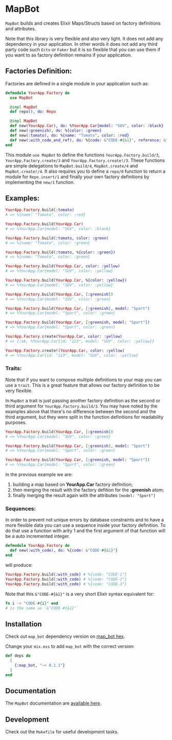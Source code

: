 # MapBot

`MapBot` builds and creates Elixir Maps/Structs based on factory definitions and attributes.

Note that this library is very flexible and also very light. It does not add any dependency in your application. In other words it does not add any third party code such `Ecto` or `Faker` but it is so flexible that you can use them if you want to as factory definition remains if your application.

## Factories Definition:

Factories are defined in a single module in your application such as:

```elixir
defmodule YourApp.Factory do
  use MapBot

  @impl MapBot
  def repo(), do: Repo

  @impl MapBot
  def new(YourApp.Car), do: %YourApp.Car{model: "SUV", color: :black}
  def new(:greenish), do: %{color: :green}
  def new(:tomato), do: %{name: "Tomato", color: :red}
  def new(:with_code_and_ref), do: %{code: &"CODE-#{&1}", reference: &"REF-#{&1}"}
end
```

This module `use MapBot` to define the functions `YourApp.Factory.build/3`, `YourApp.Factory.create/3` and `YourApp.Factory.create!/3`. These functions are simple delegations to `MapBot.build/4`, `MapBot.create/4` and `MapBot.create!/4`. It also requires you to define a `repo/0` function to return a module for `Repo.insert/1` and finally your own factory definitions by implementing the `new/1` function.

## Examples:

```elixir
YourApp.Factory.build(:tomato)
# => %{name: "Tomato", color: :red}

YourApp.Factory.build(YourApp.Car)
# => %YourApp.Car{model: "SUV", color: :black}

YourApp.Factory.build(:tomato, color: :green)
# => %{name: "Tomato", color: :green}

YourApp.Factory.build(:tomato, %{color: :green})
# => %{name: "Tomato", color: :green}

YourApp.Factory.build(YourApp.Car, color: :yellow)
# => %YourApp.Car{model: "SUV", color: :yellow}

YourApp.Factory.build(YourApp.Car, %{color: :yellow})
# => %YourApp.Car{model: "SUV", color: :yellow}

YourApp.Factory.build(YourApp.Car, [:greenish])
# => %YourApp.Car{model: "SUV", color: :green}

YourApp.Factory.build(YourApp.Car, [:greenish], model: "Sport")
# => %YourApp.Car{model: "Sport", color: :green}

YourApp.Factory.build(YourApp.Car, [:greenish, model: "Sport"])
# => %YourApp.Car{model: "Sport", color: :green}

YourApp.Factory.create(YourApp.Car, color: :yellow)
# => {:ok, %YourApp.Car{id: "123", model: "SUV", color: :yellow}}

YourApp.Factory.create!(YourApp.Car, color: :yellow)
# => %YourApp.Car{id: "123", model: "SUV", color: :yellow}
```

### Traits:

Note that if you want to compose multiple definitions to your map you can use a `trait`. This is a great feature that allows our factory definition to be very flexible.

In `MapBot` a trait is just passing another factory definition as the second or third argument for `YourApp.Factory.build/3`. You may have noted by the examples above that there's no difference between the second and the third argument, but they were split in the function definitions for readability purposes.

```elixir
YourApp.Factory.build(YourApp.Car, [:greenish])
# => %YourApp.Car{model: "SUV", color: :green}

YourApp.Factory.build(YourApp.Car, [:greenish], model: "Sport")
# => %YourApp.Car{model: "Sport", color: :green}

YourApp.Factory.build(YourApp.Car, [:greenish, model: "Sport"])
# => %YourApp.Car{model: "Sport", color: :green}
```

In the previous example we are:

1. building a map based on **YourApp.Car** factory definition;
2. then merging the result with the factory defition for the **:greenish** atom;
3. finally merging the result again with the attributes `[model: "Sport"]`

### Sequences:

In order to prevent not unique errors by database constraints and to have a more flexible data you can use a sequence inside your factory definition. To do that use a function with arity 1 and the first argument of that function will be a auto incremented integer.

```elixir
defmodule YourApp.Factory do
  def new(:with_code), do: %{code: &"CODE-#{&1}"}
end
```

will produce:

```elixir
YourApp.Factory.build(:with_code) # %{code: "CODE-1"}
YourApp.Factory.build(:with_code) # %{code: "CODE-2"}
YourApp.Factory.build(:with_code) # %{code: "CODE-3"}
```

Note that this `&"CODE-#{&1}"` is a very short Elixir syntax equivalent for:

```elixir
fn i -> "CODE-#{i}" end
# is the same as `&"CODE-#{&1}"`
```

## Installation

Check out `map_bot` dependency version on [map_bot hex](https://hex.pm/packages/map_bot).

Change your `mix.exs` to add `map_bot` with the correct version:

```elixir
def deps do
  [
    {:map_bot, "~> 0.1.1"}
  ]
end
```

## Documentation

The `MapBot` documentation are [available here](https://hexdocs.pm/map_bot/).

## Development

Check out the `Makefile` for useful development tasks.
